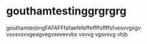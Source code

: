 # gouthamtestinggrgrgrg
gouthamtestingFAFAFFfafaefefeffeffffsffffsfvesvvgsgv
vsvsvsvvgeagvegvsevevvbs
vsvvg
vgsvsvg
vhjb
